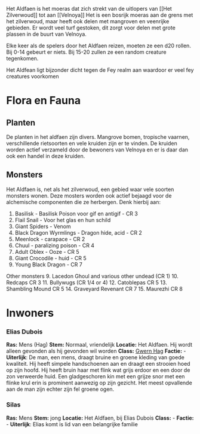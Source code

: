 Het Aldfaen is het moeras dat zich strekt van de uitlopers van [[Het Zilverwoud]] tot aan [[Velnoya]]
Het is een bosrijk moeras aan de grens met het zilverwoud, maar heeft ook delen met mangroven en veenrijke gebieden. Er wordt veel turf gestoken, dit zorgt voor delen met grote plassen in de buurt van Velnoya.

Elke keer als de spelers door het Aldfaen reizen, moeten ze een d20 rollen. Bij 0-14 gebeurt er niets. Bij 15-20 zullen ze een random creature tegenkomen.

Het Aldfean ligt bijzonder dicht tegen de Fey realm aan waardoor er veel fey creatures voorkomen

# Flora en Fauna

## Planten
De planten in het aldfaen zijn divers. Mangrove bomen, tropische vaarnen, verschillende rietsoorten en vele kruiden zijn er te vinden. De kruiden worden actief verzameld door de bewoners van Velnoya en er is daar dan ook een handel in deze kruiden.

## Monsters
Het Aldfaen is, net als het zilverwoud, een gebied waar vele soorten monsters wonen. Deze mosters worden ook actief bejaagd voor de alchemische componenten die ze herbergen. Denk hierbij aan:
1. Basilisk - Basilisk Poison voor gif en antigif - CR 3
2. Flail Snail - Voor het glas en hun schild
3. Giant Spiders - Venom
4. Black Dragon Wyrmlings - Dragon hide, acid - CR 2
5. Meenlock - carapace - CR 2
6. Chuul - paralizing poison - CR 4
7. Adult Oblex - Ooze - CR 5
8. Giant Crocodile - huid - CR 5
9. Young Black Dragon - CR 7


Other monsters
9. Lacedon Ghoul and various other undead (CR 1)
10. Redcaps CR 3
11. Bullywugs (CR 1/4 or 4)
12. Catoblepas CR 5
13. Shambling Mound CR 5
14. Graveyard Revenant CR 7
15. Maurezhi CR 8


# Inwoners

### Elias Dubois
**Ras:** Mens (Hag)
**Stem:** Normaal, vriendelijk
**Locatie:** Het Aldfaen. Hij wordt alleen gevonden als hij gevonden wil worden
**Class:**  [Gwern Hag](https://www.reddit.com/r/DnDHomebrew/comments/15qvu5s/the_gwern_hag_a_swamp_dwelling_hag_with_an/#lightbox)
**Factie:** -
**Uiterlijk**: De man, een mens, draagt bruine en groene kleding van goede kwaliteit. Hij heeft simpele handschoenen aan en draagt een strooien hoed op zijn hoofd. Hij heeft bruin haar met flink wat grijs erdoor en een door de zon verweerde huid. Een gladgeschoren kin met een grijze snor met een flinke krul erin is prominent aanwezig op zijn gezicht. Het meest opvallende aan de man zijn echter zijn fel groene ogen.

### Silas
**Ras:** Mens
**Stem:** jong
**Locatie:** Het Aldfaen, bij Elias Dubois
**Class:** -
**Factie:** - 
**Uiterlijk**: Elias komt is lid van een belangrijke familie
